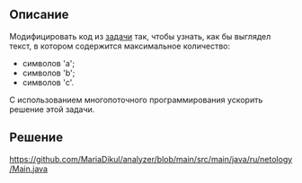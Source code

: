 ## Описание
Модифицировать код из [задачи](https://github.com/MariaDikul/aab) так, чтобы узнать, как бы выглядел текст, в котором содержится максимальное количество:
- символов 'a';
- символов 'b';
- символов 'c'.

С использованием многопоточного программирования ускорить решение этой задачи. 

## Решение 
https://github.com/MariaDikul/analyzer/blob/main/src/main/java/ru/netology/Main.java
